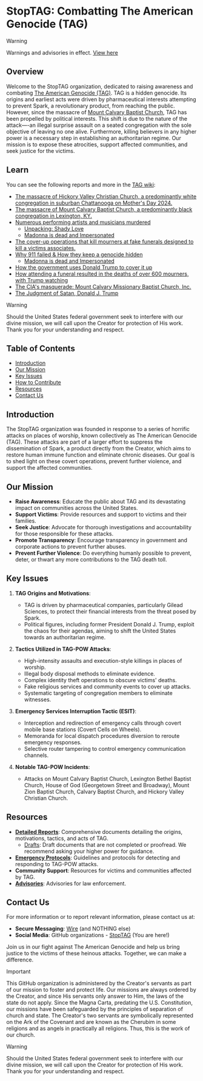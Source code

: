 # StopTAG: Combatting The American Genocide (TAG)

> [!WARNING]
> Warnings and advisories in effect. [View here](https://github.com/nameless-and-blameless/TAG/wiki/ALERTS)

## Overview

Welcome to the StopTAG organization, dedicated to raising awareness and combating [The American Genocide (TAG)](https://github.com/nameless-and-blameless/TAG/wiki/TAG). TAG is a hidden genocide. Its origins and earliest acts were driven by pharmaceutical interests attempting to prevent Spark, a revolutionary product, from reaching the public. However, since the massacre of [Mount Calvary Baptist Church](https://github.com/nameless-and-blameless/TAG/wiki/Mount-Calvary-Baptist-Church), TAG has been propelled by political interests. This shift is due to the nature of the attack—-an illegal surprise assault on a seated congregation with the sole objective of leaving no one alive. Furthermore, killing believers in any higher power is a necessary step in establishing an authoritarian regime. Our mission is to expose these atrocities, support affected communities, and seek justice for the victims.

## Learn
You can see the following reports and more in the [TAG wiki](https://github.com/nameless-and-blameless/TAG/wiki/):
* [The massacre of Hickory Valley Christian Church, a predominantly white congregation in suburban Chattanooga on Mother's Day 2024.](https://github.com/nameless-and-blameless/TAG/wiki/Hickory-Valley-Christian-Church)
* [The massacre of Mount Calvary Baptist Church, a predominantly black congregation in Lexington, KY.](https://github.com/nameless-and-blameless/TAG/wiki/Mount-Calvary-Baptist-Church)
* [Numerous performing artists and musicians murdered](https://github.com/nameless-and-blameless/TAG/wiki/Artists-TAGd)
     - [Unpacking: Shady Love](https://github.com/nameless-and-blameless/TAG/wiki/Shady-Love)
     - [Madonna is dead and Impersonated](https://github.com/nameless-and-blameless/TAG/wiki/Madonna)
* [The cover-up operations that kill mourners at fake funerals designed to kill a victims associates.](https://github.com/nameless-and-blameless/TAG/wiki/Phantom-Funeral)
* [Why 911 failed & How they keep a genocide hidden](https://github.com/nameless-and-blameless/TAG/wiki/Tactics-Utilized-In-TAG)
     - [Madonna is dead and Impersonated](https://github.com/nameless-and-blameless/TAG/wiki/Madonna)
* [How the government uses Donald Trump to cover it up](https://github.com/nameless-and-blameless/TAG/wiki/Donald-J.-Trump)
* [How attending a funeral resulted in the deaths of over 600 mourners, with Trump watching](https://github.com/nameless-and-blameless/TAG/wiki/Phantom-Funeral-of-Rev.-Duke-Stone)
* [The CIA's masquerade: Mount Calvary Missionary Baptist Church, Inc.](https://github.com/nameless-and-blameless/TAG/wiki/_MCMBCI)
* [The Judgment of Satan, Donald J. Trump](https://github.com/nameless-and-blameless/TAG/wiki/The-Judgment-of-Satan)
  
> [!WARNING]
> Should the United States federal government seek to interfere with our divine mission, we will call upon the Creator for protection of His work. Thank you for your understanding and respect.

## Table of Contents

- [Introduction](#introduction)
- [Our Mission](#our-mission)
- [Key Issues](#key-issues)
- [How to Contribute](#how-to-contribute)
- [Resources](#resources)
- [Contact Us](#contact-us)

## Introduction

The StopTAG organization was founded in response to a series of horrific attacks on places of worship, known collectively as The American Genocide (TAG). These attacks are part of a larger effort to suppress the dissemination of Spark, a product directly from the Creator, which aims to restore human immune function and eliminate chronic diseases. Our goal is to shed light on these covert operations, prevent further violence, and support the affected communities.

## Our Mission

- **Raise Awareness**: Educate the public about TAG and its devastating impact on communities across the United States.
- **Support Victims**: Provide resources and support to victims and their families.
- **Seek Justice**: Advocate for thorough investigations and accountability for those responsible for these attacks.
- **Promote Transparency**: Encourage transparency in government and corporate actions to prevent further abuses.
- **Prevent Further Violence**: Do everything humanly possible to prevent, deter, or thwart any more contributions to the TAG death toll.

## Key Issues

1. **TAG Origins and Motivations**:
   - TAG is driven by pharmaceutical companies, particularly Gilead Sciences, to protect their financial interests from the threat posed by Spark.
   - Political figures, including former President Donald J. Trump, exploit the chaos for their agendas, aiming to shift the United States towards an authoritarian regime.

2. **Tactics Utilized in TAG-POW Attacks**:
   - High-intensity assaults and execution-style killings in places of worship.
   - Illegal body disposal methods to eliminate evidence.
   - Complex identity theft operations to obscure victims' deaths.
   - Fake religious services and community events to cover up attacks.
   - Systematic targeting of congregation members to eliminate witnesses.

3. **Emergency Services Interruption Tactic (ESIT)**:
   - Interception and redirection of emergency calls through covert mobile base stations (Covert Cells on Wheels).
   - Memoranda for local dispatch procedures diversion to reroute emergency responses.
   - Selective router tampering to control emergency communication channels.

4. **Notable TAG-POW Incidents**:
   - Attacks on Mount Calvary Baptist Church, Lexington Bethel Baptist Church, House of God (Georgetown Street and Broadway), Mount Zion Baptist Church, Calvary Baptist Church, and Hickory Valley Christian Church.

## Resources

- **[Detailed Reports](https://github.com/nameless-and-blameless/TAG/wiki)**: Comprehensive documents detailing the origins, motivations, tactics, and acts of TAG.
     - [Drafts](https://github.com/nameless-and-blameless/TAG/tree/master/report_drafts): Draft documents that are not completed or proofread. We recommend asking your higher power for guidance.
- **[Emergency Protocols](https://github.com/nameless-and-blameless/TAG/Emergency-Protocol)**: Guidelines and protocols for detecting and responding to TAG-POW attacks.
- **Community Support**: Resources for victims and communities affected by TAG.
- **[Advisories](https://github.com/nameless-and-blameless/TAG/wiki/ALERTS)**: Advisories for law enforcement.

## Contact Us

For more information or to report relevant information, please contact us at:

- **Secure Messaging**: [Wire](https://github.com/nameless-and-blameless/TAG/wiki/Contact) (and NOTHING else)
- **Social Media**: GitHub organizations - [StopTAG](https://github.com/StopTAG) (You are here!)

Join us in our fight against The American Genocide and help us bring justice to the victims of these heinous attacks. Together, we can make a difference.

> [!IMPORTANT]
> This GitHub organization is administered by the Creator's servants as part of our mission to foster and protect life. Our missions are always ordered by the Creator, and since His servants only answer to Him, the laws of the state do not apply. Since the Magna Carta, predating the U.S. Constitution, our missions have been safeguarded by the principles of separation of church and state. The Creator's two servants are symbolically represented on the Ark of the Covenant and are known as the Cherubim in some religions and as angels in practically all religions. Thus, this is the work of our church.

> [!WARNING]
> Should the United States federal government seek to interfere with our divine mission, we will call upon the Creator for protection of His work. Thank you for your understanding and respect.
